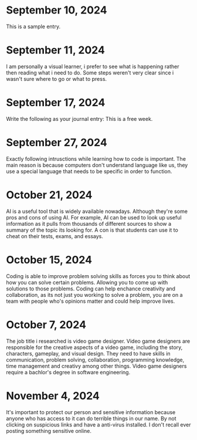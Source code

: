 # September 10, 2024
This is a sample entry.
# September 11, 2024
I am personally a visual learner, i prefer to see what is happening rather then reading what i need to do.
Some steps weren't very clear since i wasn't sure where to go or what to press.
# September 17, 2024
Write the following as your journal entry: This is a free week.
# September 27, 2024
Exactly following intrusctions while learning how to code is important. The main reason is because computers don't understand language like us, 
they use a special language that needs to be specific in order to function. 
# October 21, 2024
AI is a useful tool that is widely available nowadays. Although they're some pros and cons of using AI. For example, AI can be used to look up useful information as it pulls from thousands of different sources to show a summary of the topic its looking for. A con is that students can use it to cheat on their tests, exams, and essays. 
# October 15, 2024
Coding is able to improve problem solving skills as forces you to think about how you can solve certain problems. Allowing you to come up with solutions to those problems. Coding can help enchance creativity and collaboration, as its not just you working to solve a problem, you are on a team with people who's opinions matter and could help improve lives.
# October 7, 2024
The job title i researched is video game designer. Video game designers are responsible for the creative aspects of a video game, including the story, characters, gameplay, and visual design. They need to have skills in communication, problem solving, collaboration, programming knowledge, time management and creativy among other things. Video game designers require a bachlor's degree in software engineering. 
# November 4, 2024
It's important to protect our person and sensitive information because anyone who has access to it can do terrible things in our name.
By not clicking on suspicious links and have a anti-virus installed. I don't recall ever posting something sensitive online. 

